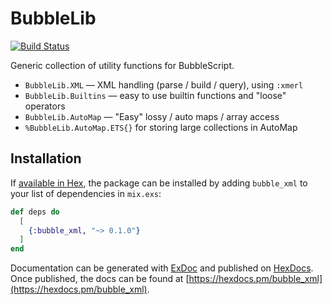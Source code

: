 # BubbleLib

[![Build Status](https://travis-ci.org/botsquad/bubble_lib.svg?branch=master)](https://travis-ci.org/botsquad/bubble_lib)

Generic collection of utility functions for BubbleScript.

* `BubbleLib.XML` — XML handling (parse / build / query), using `:xmerl`
* `BubbleLib.Builtins` — easy to use builtin functions and "loose" operators
* `BubbleLib.AutoMap` — "Easy" lossy / auto maps / array access
* `%BubbleLib.AutoMap.ETS{}` for storing large collections in AutoMap


## Installation

If [available in Hex](https://hex.pm/docs/publish), the package can be installed
by adding `bubble_xml` to your list of dependencies in `mix.exs`:

```elixir
def deps do
  [
    {:bubble_xml, "~> 0.1.0"}
  ]
end
```

Documentation can be generated with [ExDoc](https://github.com/elixir-lang/ex_doc)
and published on [HexDocs](https://hexdocs.pm). Once published, the docs can
be found at [https://hexdocs.pm/bubble_xml](https://hexdocs.pm/bubble_xml).

